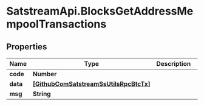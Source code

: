 # SatstreamApi.BlocksGetAddressMempoolTransactions

## Properties
Name | Type | Description | Notes
------------ | ------------- | ------------- | -------------
**code** | **Number** |  | [optional] 
**data** | [**[GithubComSatstreamSsUtilsRpcBtcTx]**](GithubComSatstreamSsUtilsRpcBtcTx.md) |  | [optional] 
**msg** | **String** |  | [optional] 


